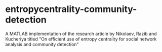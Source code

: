 # entropycentrality-community-detection
A MATLAB implementation of the research article by Nikolaev, Razib and Kucheriya titled "On efficient use of entropy centrality for social network analysis and community detection"
